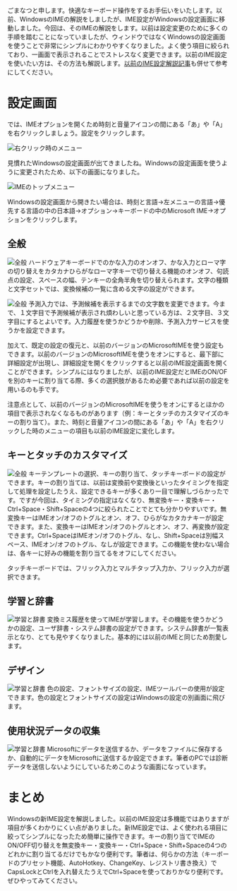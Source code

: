 ごまなつと申します。快適なキーボード操作をするお手伝いをいたします。以前、WindowsのIMEの解説をしましたが、IME設定がWindowsの設定画面に移動しました。今回は、そのIMEの解説をします。以前は設定変更のために多くの手順を踏むことになっていましたが、ウィンドウではなくWindowsの設定画面を使うことで非常にシンプルにわかりやすくなりました。よく使う項目に絞られており、一画面で表示されることでストレスなく変更できます。以前のIME設定を使いたい方は、その方法も解説します。[以前のIME設定解説記事](https://knowledge.sakura.ad.jp/27066/)も併せて参考にしてください。

# 設定画面
では、IMEオプションを開くため時刻と音量アイコンの間にある「あ」や「A」を右クリックしましょう。設定をクリックします。

![右クリック時のメニュー](images7/RightClickMenu.png)

見慣れたWindowsの設定画面が出てきましたね。Windowsの設定画面を使うように変更されたため、以下の画面になりました。

![IMEのトップメニュー](images7/IMETopMenu.png)

Windowsの設定画面から開きたい場合は、時刻と言語→左メニューの言語→優先する言語の中の日本語→オプション→キーボードの中のMicrosoft IME→オプションをクリックします。

## 全般
![全般](images7/General1.png)
ハードウェアキーボードでのかな入力のオンオフ、かな入力とローマ字の切り替えをカタカナひらがなローマ字キーで切り替える機能のオンオフ、句読点の設定、スペースの幅、テンキーの全角半角を切り替えられます。文字の種類と文字セットでは、変換候補の一覧に含める文字の設定ができます。


![全般](images7/General2.png)
予測入力では、予測候補を表示するまでの文字数を変更できます。今まで、１文字目で予測候補が表示され煩わしいと思っている方は、２文字目、３文字目にするとよいです。入力履歴を使うかどうかや削除、予測入力サービスを使うかを設定できます。

加えて、既定の設定の復元と、以前のバージョンのMicrosoftIMEを使う設定もできます。以前のバージョンのMicrosoftIMEを使うをオンにすると、最下部に詳細設定が出現し、詳細設定を開くをクリックすると以前のIME設定画面を開くことができます。シンプルにはなりましたが、以前のIME設定だとIMEのON/OFを別のキーに割り当てる際、多くの選択肢があるため必要であれば以前の設定を用いるのも手です。

注意点として、以前のバージョンのMicrosoftIMEを使うをオンにするとほかの項目で表示されなくなるものがあります（例：キーとタッチのカスタマイズのキーの割り当て）。また、時刻と音量アイコンの間にある「あ」や「A」を右クリックした時のメニューの項目も以前のIME設定に変化します。

## キーとタッチのカスタマイズ
![全般](images7/KeyTouchCustomize.png)
キーテンプレートの選択、キーの割り当て、タッチキーボードの設定ができます。キーの割り当ては、以前は変換前や変換後といったタイミングを指定して処理を設定したうえ、設定できるキーが多くあり一目で理解しづらかったです。ですが今回は、タイミングの指定はなくなり、無変換キー・変換キー・Ctrl+Space・Shift+Spaceの4つに絞られたことでとても分かりやすいです。無変換キーはIMEオン/オフのトグルとオン、オフ、ひらがなカタカナキーが設定できます。また、変換キーはIMEオン/オフのトグルとオン、オフ、再変換が設定できます。Ctrl+SpaceはIMEオン/オフのトグル、なし、Shift+Spaceは別幅スペース、IMEオン/オフのトグル、なしが設定できます。この機能を使わない場合は、各キーに好みの機能を割り当てるをオフにしてください。

タッチキーボードでは、フリック入力とマルチタップ入力か、フリック入力が選択できます。

## 学習と辞書
![学習と辞書](images7/Dictionary.png)
変換ミス履歴を使ってIMEが学習します。その機能を使うかどうかの設定、ユーザ辞書・システム辞書の設定ができます。システム辞書が一覧表示となり、とても見やすくなりました。基本的には以前のIMEと同じため割愛します。

## デザイン
![学習と辞書](images7/Design.png)
色の設定、フォントサイズの設定、IMEツールバーの使用が設定できます。色の設定とフォントサイズの設定はWindowsの設定の別画面に飛びます。

## 使用状況データの収集
![学習と辞書](images7/Data.png)
Microsoftにデータを送信するか、データをファイルに保存するか、自動的にデータをMicrosoftに送信するか設定できます。筆者のPCでは診断データを送信しないようにしているためこのような画面になっています。

# まとめ
Windowsの新IME設定を解説しました。以前のIME設定は多機能ではありますが項目が多くわかりにくい点がありました。新IME設定では、よく使われる項目に絞ってシンプルになったため簡単に操作できます。キーの割り当てでIMEのON/OFF切り替えを無変換キー・変換キー・Ctrl+Space・Shift+Spaceの4つのどれかに割り当てるだけでもかなり便利です。筆者は、何らかの方法（キーボードのプリセット機能、AutoHotkey、ChangeKey、レジストリ書き換え）でCapsLockとCtrlを入れ替えたうえでCtrl+Spaceを使っておりかなり便利です。ぜひやってみてください。